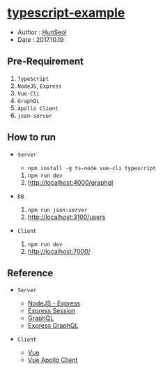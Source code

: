 # [typescript-example](https://github.com/Seolhun/typescript-example/)
- Author : [HunSeol](https://github.com/Seolhun)
- Date : 2017.10.19

## Pre-Requirement
1. `TypeScript`
2. `NodeJS`, `Express`
3. `Vue-Cli`
4. `GraphQL`
6. `Apollo Client`
7. `json-server`

## How to run
- `Server`
  - `npm install -g ts-node vue-cli typescript`
  1. `npm run dev`
  2. [http://localhost:4000/graphql](http://localhost:4000/graphql)

- `DB`
  1. `npm run json:server`
  2. [http://localhost:3100/users](http://localhost:3100/users)

- `Client`
  1. `npm run dev`
  2. [http://localhost:7000/](http://localhost:7000/)

## Reference
- `Server`
  - [NodeJS - Express](http://expressjs.com/)
  - [Express Session](https://github.com/expressjs/session#options)
  - [GraphQL](http://graphql.org/learn/)
  - [Express GraphQL](https://github.com/graphql/express-graphql)
  
- `Client`
  - [Vue](https://vuejs.org/)
  - [Vue Apollo Client](https://github.com/akryum/vue-apollo)